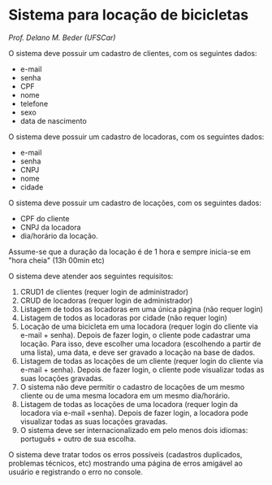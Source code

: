 # Sistema para locação de bicicletas

_Prof. Delano M. Beder (UFSCar)_

O sistema deve possuir um cadastro de clientes, com os seguintes dados:
- e-mail
- senha
- CPF
- nome
- telefone
- sexo
- data de nascimento

O sistema deve possuir um cadastro de locadoras, com os seguintes dados: 
- e-mail
- senha
- CNPJ
- nome
- cidade

O sistema deve possuir um cadastro de locações, com os seguintes dados: 
- CPF do cliente
- CNPJ da locadora
- dia/horário da locação.

Assume-se que a duração da locação é de 1 hora e sempre inicia-se em "hora cheia" (13h 00min etc)

O sistema deve atender aos seguintes requisitos:
1. CRUD1 de clientes (requer login de administrador)
2. CRUD de locadoras (requer login de administrador)
3.  Listagem de todos as locadoras em uma única página (não requer login)
4.  Listagem de todos as locadoras por cidade (não requer login)
5.  Locação de uma bicicleta em uma locadora (requer login do cliente via e-mail + senha). Depois de fazer login, o cliente pode cadastrar uma locação. Para isso, deve escolher uma locadora (escolhendo a partir de uma lista), uma data, e deve ser gravado a locação na base de dados.
6.  Listagem de todas as locações de um cliente (requer login do cliente via e-mail + senha). Depois de fazer login, o cliente pode visualizar todas as suas locações gravadas.
7.  O sistema não deve permitir o cadastro de locações de um mesmo cliente ou de uma mesma locadora em um mesmo dia/horário.
8.  Listagem de todas as locações de uma locadora (requer login da locadora via e-mail +senha). Depois de fazer login, a locadora pode visualizar todas as suas locações gravadas.
9. O sistema deve ser internacionalizado em pelo menos dois idiomas: português + outro de sua escolha.

O sistema deve tratar todos os erros possíveis (cadastros duplicados, problemas técnicos, etc) mostrando uma página de erros amigável ao usuário e registrando o erro no console.